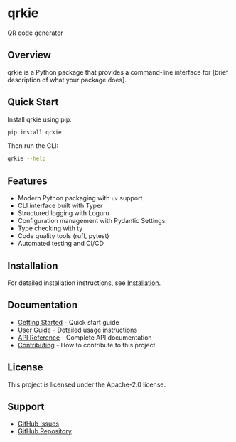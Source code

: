 # qrkie

QR code generator

## Overview

qrkie is a Python package that provides a command-line interface for [brief description of what your package does].

## Quick Start

Install qrkie using pip:

```bash
pip install qrkie
```

Then run the CLI:

```bash
qrkie --help
```

## Features

- Modern Python packaging with `uv` support
- CLI interface built with Typer
- Structured logging with Loguru
- Configuration management with Pydantic Settings
- Type checking with ty
- Code quality tools (ruff, pytest)
- Automated testing and CI/CD

## Installation

For detailed installation instructions, see [Installation](getting-started/installation.md).

## Documentation

- [Getting Started](getting-started/quickstart.md) - Quick start guide
- [User Guide](user-guide/cli.md) - Detailed usage instructions
- [API Reference](reference/) - Complete API documentation
- [Contributing](contributing.md) - How to contribute to this project

## License

This project is licensed under the Apache-2.0 license.
## Support

- [GitHub Issues](https://github.com/JnyJny/qrkie/issues)
- [GitHub Repository](https://github.com/JnyJny/qrkie)